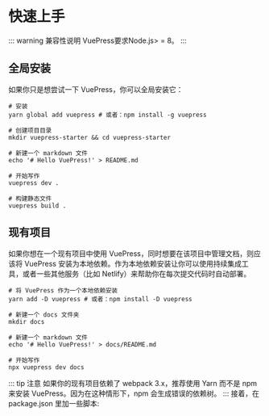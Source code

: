 # 快速上手

::: warning 兼容性说明
VuePress要求Node.js> = 8。
:::

## 全局安装
如果你只是想尝试一下 VuePress，你可以全局安装它：


```
# 安装
yarn global add vuepress # 或者：npm install -g vuepress

# 创建项目目录
mkdir vuepress-starter && cd vuepress-starter

# 新建一个 markdown 文件
echo '# Hello VuePress!' > README.md

# 开始写作
vuepress dev .

# 构建静态文件
vuepress build .
```
## 现有项目
如果你想在一个现有项目中使用 VuePress，同时想要在该项目中管理文档，则应该将 VuePress 安装为本地依赖。作为本地依赖安装让你可以使用持续集成工具，或者一些其他服务（比如 Netlify）来帮助你在每次提交代码时自动部署。
```
# 将 VuePress 作为一个本地依赖安装
yarn add -D vuepress # 或者：npm install -D vuepress

# 新建一个 docs 文件夹
mkdir docs

# 新建一个 markdown 文件
echo '# Hello VuePress!' > docs/README.md

# 开始写作
npx vuepress dev docs
```
::: tip 注意
如果你的现有项目依赖了 webpack 3.x，推荐使用 Yarn 而不是 npm 来安装 VuePress。因为在这种情形下，npm 会生成错误的依赖树。
:::
接着，在 package.json 里加一些脚本:

